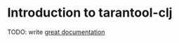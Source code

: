 # Introduction to tarantool-clj

TODO: write [great documentation](http://jacobian.org/writing/what-to-write/)
